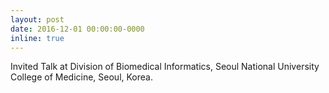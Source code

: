 ```yaml
---
layout: post
date: 2016-12-01 00:00:00-0000
inline: true
---
```


Invited Talk at Division of Biomedical Informatics, Seoul National University College of Medicine, Seoul, Korea.
